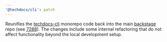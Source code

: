 ```yaml
---
'@techdocs/cli': patch
---
```


Reunifies the [techdocs-cli](https://github.com/backstage/techdocs-cli) monorepo
code back into the main [backstage](https://github.com/backstage/backstage) repo
(see [7288](https://github.com/backstage/backstage/issues/7288)). The changes
include some internal refactoring that do not affect functionality beyond the
local development setup.
